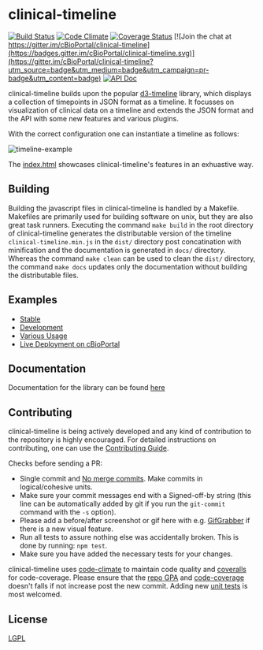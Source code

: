 # clinical-timeline
[![Build Status](https://travis-ci.org/cBioPortal/clinical-timeline.svg?branch=master)](https://travis-ci.org/cBioPortal/clinical-timeline)
[![Code Climate](https://codeclimate.com/github/cBioPortal/clinical-timeline/badges/gpa.svg)](https://codeclimate.com/github/cBioPortal/clinical-timeline)
[![Coverage Status](https://coveralls.io/repos/github/cBioPortal/clinical-timeline/badge.svg)](https://coveralls.io/github/cBioPortal/clinical-timeline)
[![Join the chat at https://gitter.im/cBioPortal/clinical-timeline](https://badges.gitter.im/cBioPortal/clinical-timeline.svg)](https://gitter.im/cBioPortal/clinical-timeline?utm_source=badge&utm_medium=badge&utm_campaign=pr-badge&utm_content=badge)
[![API Doc](https://doclets.io/cBioPortal/clinical-timeline/master.svg)](https://doclets.io/cBioPortal/clinical-timeline/master)

clinical-timeline builds upon the popular [d3-timeline](https://github.com/jiahuang/d3-timeline) library, which displays a collection of timepoints in JSON format as a timeline. It focusses on visualization of clinical data on a timeline and extends the JSON format and the API with some new features and various plugins.

With the correct configuration one can instantiate a timeline as follows:

![timeline-example](http://i.imgur.com/UwD05Cz.gif)

The [index.html](http://rawgit.com/cBioPortal/clinical-timeline/master/index.html) showcases clinical-timeline's features in an exhuastive way.

## Building
Building the javascript files in clinical-timeline is handled by a Makefile. Makefiles are primarily used for building software on unix, but they are also great task runners. Executing the command `make build` in the root directory of clinical-timeline generates the distributable version of the timeline `clinical-timeline.min.js` in the `dist/` directory post concatination with minification and the documentation is generated in `docs/` directory. Whereas the command `make clean` can be used to clean the `dist/` directory, the command `make docs` updates only the documentation without building the distributable files.

## Examples
- [Stable](http://cbioportal.github.io/clinical-timeline/)
- [Development](http://rawgit.com/cBioPortal/clinical-timeline/master/index.html)
- [Various Usage](http://rawgit.com/cBioPortal/clinical-timeline/master/examples.html)
- [Live Deployment on cBioPortal](http://www.cbioportal.org/case.do?cancer_study_id=lgg_ucsf_2014&case_id=P15#nav_case_ids=P01,P02,P04,P05,P06,P07,P08,P09,P10,P11,P12,P13,P15,P16,P17,P18,P21,P24,P25,P26,P27,P28,P29)

## Documentation
Documentation for the library can be found [here](https://doclets.io/cBioPortal/clinical-timeline/master)

## Contributing
clinical-timeline is being actively developed and any kind of contribution to the repository is highly encouraged. For detailed instructions on contributing, one can use the [Contributing Guide](https://github.com/cBioPortal/clinical-timeline/CONTRIBUTING.md).

Checks before sending a PR:
- Single commit and [No merge commits](http://nathanleclaire.com/blog/2014/09/14/dont-be-scared-of-git-rebase/). Make commits in logical/cohesive units.
- Make sure your commit messages end with a Signed-off-by string (this line
  can be automatically added by git if you run the `git-commit` command with
  the `-s` option).
- Please add a before/after screenshot or gif here with e.g. [GifGrabber](http://www.gifgrabber.com/) if there is a new visual feature.
- Run all tests to assure nothing else was accidentally broken. This is done by running: `npm test`.
- Make sure you have added the necessary tests for your changes.

clinical-timeline uses [code-climate](https://codeclimate.com/) to maintain code quality and [coveralls](https://coveralls.io) for code-coverage. Please ensure that the [repo GPA](https://codeclimate.com/github/cBioPortal/clinical-timeline) and [code-coverage](https://coveralls.io/github/cBioPortal/clinical-timeline) doesn't falls if not increase post the new commit. Adding new [unit tests](https://github.com/cBioPortal/clinical-timeline/tree/master/test/unit-tests) is most welcomed. 

## License
[LGPL](https://github.com/cBioPortal/clinical-timeline/blob/master/LICENSE)
